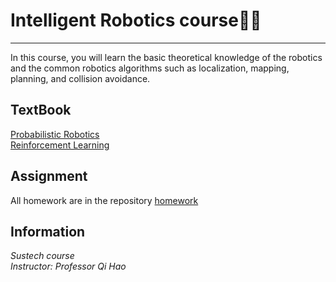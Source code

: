 # Intelligent Robotics course🙌🤖
----

In this course, you will learn the basic theoretical knowledge of the robotics and the common robotics algorithms such as localization, mapping, planning, and collision avoidance.
 
## TextBook

[Probabilistic Robotics](https://docs.ufpr.br/~danielsantos/ProbabilisticRobotics.pdf)   
[Reinforcement Learning](http://www.incompleteideas.net/book/RLbook2020.pdf)

## Assignment

All homework are in the repository [homework](https://github.com/Intelligent-Robot-Course/Homework)   

## Information

*Sustech course*  
*Instructor: Professor Qi Hao*